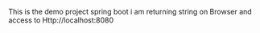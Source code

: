 This is the demo project spring boot i am returning string on Browser and access to Http://localhost:8080
